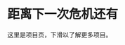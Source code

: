 <script setup>
import Hero from '@/component/Hero.vue'
import CountDown from '@/component/CountDown.vue'

import heroImage from '~/image/project/Hero.png'
</script>

<Hero :image=heroImage class="mb-14" dark="0.6">
  <div class="absolute top-1/3 w-full">
    <h1 class="text-4xl md:text-7xl font-ysumc text-white text-center">
      距离下一次危机还有
    </h1>
    <CountDown :time="new Date('2024/12/10')">
      这里是项目页，下滑以了解更多项目。
    </CountDown>
  </div>
</Hero>
